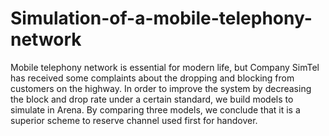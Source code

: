 # Simulation-of-a-mobile-telephony-network
Mobile telephony network is essential for modern life, but Company SimTel has received some complaints about the dropping and blocking from customers on the highway.      In order to improve the system by decreasing the block and drop rate under a certain standard,  we build models to simulate in Arena. By comparing three models, we conclude that it is a superior scheme to reserve channel used first for handover.
